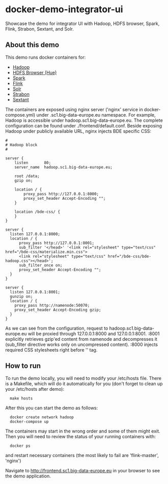 # docker-demo-integrator-ui
Showcase the demo for integrator UI with Hadoop, HDFS browser, Spark, Flink, Strabon, Sextant, and Solr.

## About this demo

This demo runs docker containers for:
* [Hadoop](https://github.com/big-data-europe/docker-hadoop)
* [HDFS Browser (Hue)](https://github.com/big-data-europe/docker-hdfs-filebrowser)
* [Spark](https://github.com/big-data-europe/docker-spark)
* [Flink](https://github.com/big-data-europe/docker-flink)
* [Solr](https://github.com/big-data-europe/solr)
* [Strabon](https://github.com/big-data-europe/docker-strabon)
* [Sextant](https://github.com/big-data-europe/docker-sextant)

The containers are exposed using nginx server ('nginx' service in docker-compose.yml) under .sc1.big-data-europe.eu namespace. For example, Hadoop is accessible under hadoop.sc1.big-data-europe.eu. The complete configuration can be found under ./frontend/default.conf.
Beside exposing Hadoop under publicly available URL, nginx injects BDE specific CSS:
```
#
# Hadoop block
#

server {
    listen       80;
    server_name  hadoop.sc1.big-data-europe.eu;

    root /data;
    gzip on;

    location / {
        proxy_pass http://127.0.0.1:8000;
        proxy_set_header Accept-Encoding "";
    }

    location /bde-css/ {
    }
}

server {
  listen 127.0.0.1:8000;
  location / {
      proxy_pass http://127.0.0.1:8001;
      sub_filter '</head>' '<link rel="stylesheet" type="text/css" href="/bde-css/materialize.min.css">
      <link rel="stylesheet" type="text/css" href="/bde-css/bde-hadoop.css"></head>';
      sub_filter_once on;
      proxy_set_header Accept-Encoding "";
  }
}

server {
  listen 127.0.0.1:8001;
  gunzip on;
  location / {
    proxy_pass http://namenode:50070;
    proxy_set_header Accept-Encoding gzip;
  }
}
```
As we can see from the configuration, request to hadoop.sc1.big-data-europe.eu will be proxied through 127.0.0.1:8000 and 127.0.0.1:8001. :8001 explicitly retrieves gzip'ed content from namenode and decompresses it (sub_filter directive works only on uncompressed content). :8000 injects required CSS stylesheets right before '</head>' tag.

## How to run

To run the demo locally, you will need to modify your /etc/hosts file. There is a Makefile, which will do it automatically for you (don't forget to clean up your /etc/hosts after demo):
```
  make hosts
```

After this you can start the demo as follows:
```
  docker create network hadoop
  docker-compose up
```

The containers may start in the wrong order and some of them might exit. Then you will need to review the status of your running containers with:
```
  docker ps
```
and restart necessary containers (the most likely to fail are 'flink-master', 'nginx')

Navigate to http://frontend.sc1.big-data-europe.eu in your browser to see the demo application.
